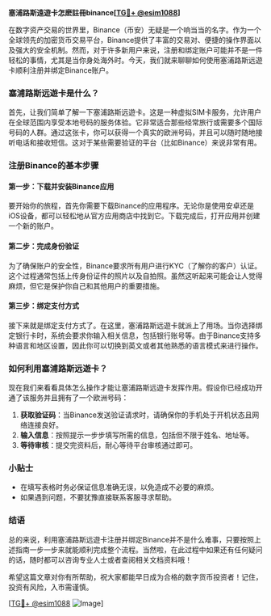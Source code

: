 **塞浦路斯遠遊卡怎麽註冊binance[[TG💪+ @esim1088](https://t.me/s/esim1088)]**

在数字资产交易的世界里，Binance（币安）无疑是一个响当当的名字。作为一个全球领先的加密货币交易平台，Binance提供了丰富的交易对、便捷的操作界面以及强大的安全机制。然而，对于许多新用户来说，注册和绑定账户可能并不是一件轻松的事情，尤其是当你身处海外时。今天，我们就来聊聊如何使用塞浦路斯远遊卡顺利注册并绑定Binance账户。

### 塞浦路斯远遊卡是什么？

首先，让我们简单了解一下塞浦路斯远遊卡。这是一种虚拟SIM卡服务，允许用户在全球范围内享受本地号码的服务体验。它非常适合那些经常旅行或需要多个国际号码的人群。通过这张卡，你可以获得一个真实的欧洲号码，并且可以随时随地接听电话和接收短信。这对于某些需要验证的平台（比如Binance）来说非常有用。

### 注册Binance的基本步骤

#### 第一步：下载并安装Binance应用
要开始你的旅程，首先你需要下载Binance的应用程序。无论你是使用安卓还是iOS设备，都可以轻松地从官方应用商店中找到它。下载完成后，打开应用并创建一个新的账户。

#### 第二步：完成身份验证
为了确保账户的安全性，Binance要求所有用户进行KYC（了解你的客户）认证。这个过程通常包括上传身份证件的照片以及自拍照。虽然这听起来可能会让人觉得麻烦，但它是保护你自己和其他用户的重要措施。

#### 第三步：绑定支付方式
接下来就是绑定支付方式了。在这里，塞浦路斯远遊卡就派上了用场。当你选择绑定银行卡时，系统会要求你输入相关信息，包括银行账号等。由于Binance支持多种语言和地区设置，因此你可以切换到英文或者其他熟悉的语言模式来进行操作。

### 如何利用塞浦路斯远遊卡？
现在我们来看看具体怎么操作才能让塞浦路斯远遊卡发挥作用。假设你已经成功开通了该服务并且拥有了一个欧洲号码：

1. **获取验证码**：当Binance发送验证请求时，请确保你的手机处于开机状态且网络连接良好。
2. **输入信息**：按照提示一步步填写所需的信息，包括但不限于姓名、地址等。
3. **等待审核**：提交完资料后，耐心等待平台审核通过即可。

### 小贴士
- 在填写表格时务必保证信息准确无误，以免造成不必要的麻烦。
- 如果遇到问题，不要犹豫直接联系客服寻求帮助。

### 结语

总的来说，利用塞浦路斯远遊卡注册并绑定Binance并不是什么难事，只要按照上述指南一步一步来就能顺利完成整个流程。当然啦，在此过程中如果还有任何疑问的话，随时都可以咨询专业人士或者查阅相关文档资料哦！

希望这篇文章对你有所帮助，祝大家都能早日成为合格的数字货币投资者！记住，投资有风险，入市需谨慎。

[[TG💪+ @esim1088](https://t.me/s/esim1088) ![Image](https://i.postimg.cc/4NQfJmqS/Snipaste-2025-05-13-00-14-12.png)]